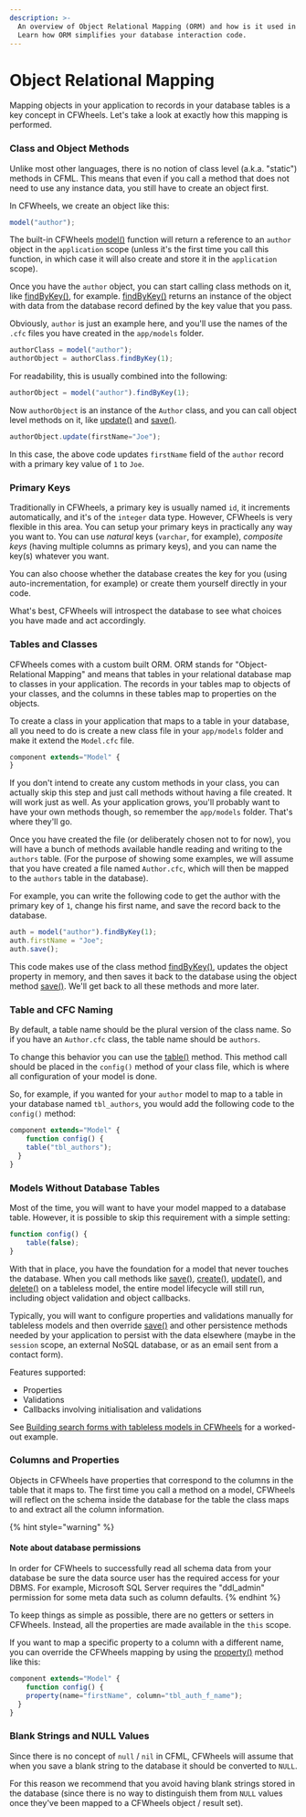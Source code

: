 ```yaml
---
description: >-
  An overview of Object Relational Mapping (ORM) and how is it used in Wheels.
  Learn how ORM simplifies your database interaction code.
---
```


# Object Relational Mapping

Mapping objects in your application to records in your database tables is a key concept in CFWheels. Let's take a look at exactly how this mapping is performed.

### Class and Object Methods

Unlike most other languages, there is no notion of class level (a.k.a. "static") methods in CFML. This means that even if you call a method that does not need to use any instance data, you still have to create an object first.

In CFWheels, we create an object like this:

```javascript
model("author");
```

The built-in CFWheels [model()](https://api.cfwheels.org/controller.model.html) function will return a reference to an `author` object in the `application` scope (unless it's the first time you call this function, in which case it will also create and store it in the `application` scope).

Once you have the `author` object, you can start calling class methods on it, like [findByKey()](https://api.cfwheels.org/model.findbykey.html), for example. [findByKey()](https://api.cfwheels.org/model.findbykey.html) returns an instance of the object with data from the database record defined by the key value that you pass.

Obviously, `author` is just an example here, and you'll use the names of the `.cfc` files you have created in the `app/models` folder.

```javascript
authorClass = model("author");
authorObject = authorClass.findByKey(1);
```

For readability, this is usually combined into the following:

```javascript
authorObject = model("author").findByKey(1);
```

Now `authorObject` is an instance of the `Author` class, and you can call object level methods on it, like [update()](https://api.cfwheels.org/model.update.html) and [save()](https://api.cfwheels.org/model.save.html).

```javascript
authorObject.update(firstName="Joe");
```

In this case, the above code updates `firstName` field of the `author` record with a primary key value of `1` to `Joe`.

### Primary Keys

Traditionally in CFWheels, a primary key is usually named `id`, it increments automatically, and it's of the `integer` data type. However, CFWheels is very flexible in this area. You can setup your primary keys in practically any way you want to. You can use _natural_ keys (`varchar`, for example), _composite keys_ (having multiple columns as primary keys), and you can name the key(s) whatever you want.

You can also choose whether the database creates the key for you (using auto-incrementation, for example) or create them yourself directly in your code.

What's best, CFWheels will introspect the database to see what choices you have made and act accordingly.

### Tables and Classes

CFWheels comes with a custom built ORM. ORM stands for "Object-Relational Mapping" and means that tables in your relational database map to classes in your application. The records in your tables map to objects of your classes, and the columns in these tables map to properties on the objects.

To create a class in your application that maps to a table in your database, all you need to do is create a new class file in your `app/models` folder and make it extend the `Model.cfc` file.

```javascript
component extends="Model" {
}
```

If you don't intend to create any custom methods in your class, you can actually skip this step and just call methods without having a file created. It will work just as well. As your application grows, you'll probably want to have your own methods though, so remember the `app/models` folder. That's where they'll go.

Once you have created the file (or deliberately chosen not to for now), you will have a bunch of methods available handle reading and writing to the `authors` table. (For the purpose of showing some examples, we will assume that you have created a file named `Author.cfc`, which will then be mapped to the `authors` table in the database).

For example, you can write the following code to get the author with the primary key of `1`, change his first name, and save the record back to the database.

```javascript
auth = model("author").findByKey(1);
auth.firstName = "Joe";
auth.save();
```

This code makes use of the class method [findByKey()](https://api.cfwheels.org/model.findbykey.html), updates the object property in memory, and then saves it back to the database using the object method [save()](https://api.cfwheels.org/model.save.html). We'll get back to all these methods and more later.

### Table and CFC Naming

By default, a table name should be the plural version of the class name. So if you have an `Author.cfc` class, the table name should be `authors`.

To change this behavior you can use the [table()](https://api.cfwheels.org/model.table.html) method. This method call should be placed in the `config()` method of your class file, which is where all configuration of your model is done.

So, for example, if you wanted for your `author` model to map to a table in your database named `tbl_authors`, you would add the following code to the `config()` method:

```javascript
component extends="Model" {
    function config() {
    table("tbl_authors");
  }
}
```

### Models Without Database Tables

Most of the time, you will want to have your model mapped to a database table. However, it is possible to skip this requirement with a simple setting:

```javascript
function config() {
    table(false);
}
```

With that in place, you have the foundation for a model that never touches the database. When you call methods like [save()](https://api.cfwheels.org/model.save.html), [create()](https://api.cfwheels.org/model.create.html), [update()](https://api.cfwheels.org/model.update.html), and [delete()](https://api.cfwheels.org/model.delete.html) on a tableless model, the entire model lifecycle will still run, including object validation and object callbacks.

Typically, you will want to configure properties and validations manually for tableless models and then override [save()](https://api.cfwheels.org/model.save.html) and other persistence methods needed by your application to persist with the data elsewhere (maybe in the `session` scope, an external NoSQL database, or as an email sent from a contact form).

Features supported:

- Properties
- Validations
- Callbacks involving initialisation and validations

See [Building search forms with tableless models in CFWheels](https://cfwheels.org/blog/building-search-forms-with-tableless-models-in-cfwheels) for a worked-out example.

### Columns and Properties

Objects in CFWheels have properties that correspond to the columns in the table that it maps to. The first time you call a method on a model, CFWheels will reflect on the schema inside the database for the table the class maps to and extract all the column information.

{% hint style="warning" %}
#### Note about database permissions

In order for CFWheels to successfully read all schema data from your database be sure the data source user has the required access for your DBMS. For example, Microsoft SQL Server requires the "ddl\_admin" permission for some meta data such as column defaults.
{% endhint %}

To keep things as simple as possible, there are no getters or setters in CFWheels. Instead, all the properties are made available in the `this` scope.

If you want to map a specific property to a column with a different name, you can override the CFWheels mapping by using the [property()](https://api.cfwheels.org/model.property.html) method like this:

```javascript
component extends="Model" {
    function config() {
    property(name="firstName", column="tbl_auth_f_name");
  }
}
```

### Blank Strings and NULL Values

Since there is no concept of `null` / `nil` in CFML, CFWheels will assume that when you save a blank string to the database it should be converted to `NULL`.

For this reason we recommend that you avoid having blank strings stored in the database (since there is no way to distinguish them from `NULL` values once they've been mapped to a CFWheels object / result set).
